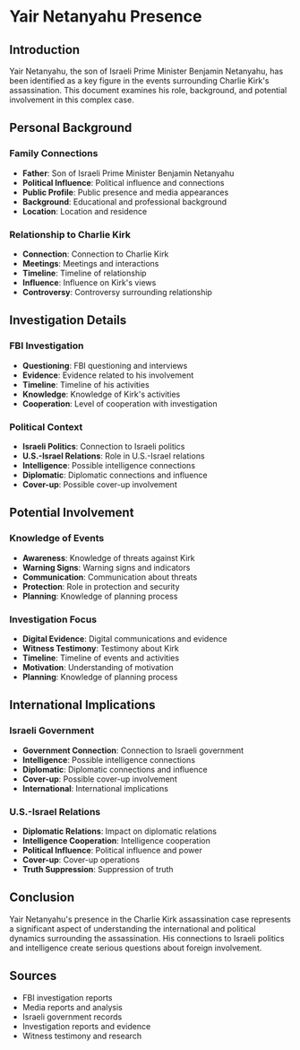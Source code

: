 # Yair Netanyahu Presence

## Introduction

Yair Netanyahu, the son of Israeli Prime Minister Benjamin Netanyahu, has been identified as a key figure in the events surrounding Charlie Kirk's assassination. This document examines his role, background, and potential involvement in this complex case.

## Personal Background

### Family Connections
- **Father**: Son of Israeli Prime Minister Benjamin Netanyahu
- **Political Influence**: Political influence and connections
- **Public Profile**: Public presence and media appearances
- **Background**: Educational and professional background
- **Location**: Location and residence

### Relationship to Charlie Kirk
- **Connection**: Connection to Charlie Kirk
- **Meetings**: Meetings and interactions
- **Timeline**: Timeline of relationship
- **Influence**: Influence on Kirk's views
- **Controversy**: Controversy surrounding relationship

## Investigation Details

### FBI Investigation
- **Questioning**: FBI questioning and interviews
- **Evidence**: Evidence related to his involvement
- **Timeline**: Timeline of his activities
- **Knowledge**: Knowledge of Kirk's activities
- **Cooperation**: Level of cooperation with investigation

### Political Context
- **Israeli Politics**: Connection to Israeli politics
- **U.S.-Israel Relations**: Role in U.S.-Israel relations
- **Intelligence**: Possible intelligence connections
- **Diplomatic**: Diplomatic connections and influence
- **Cover-up**: Possible cover-up involvement

## Potential Involvement

### Knowledge of Events
- **Awareness**: Knowledge of threats against Kirk
- **Warning Signs**: Warning signs and indicators
- **Communication**: Communication about threats
- **Protection**: Role in protection and security
- **Planning**: Knowledge of planning process

### Investigation Focus
- **Digital Evidence**: Digital communications and evidence
- **Witness Testimony**: Testimony about Kirk
- **Timeline**: Timeline of events and activities
- **Motivation**: Understanding of motivation
- **Planning**: Knowledge of planning process

## International Implications

### Israeli Government
- **Government Connection**: Connection to Israeli government
- **Intelligence**: Possible intelligence connections
- **Diplomatic**: Diplomatic connections and influence
- **Cover-up**: Possible cover-up involvement
- **International**: International implications

### U.S.-Israel Relations
- **Diplomatic Relations**: Impact on diplomatic relations
- **Intelligence Cooperation**: Intelligence cooperation
- **Political Influence**: Political influence and power
- **Cover-up**: Cover-up operations
- **Truth Suppression**: Suppression of truth

## Conclusion

Yair Netanyahu's presence in the Charlie Kirk assassination case represents a significant aspect of understanding the international and political dynamics surrounding the assassination. His connections to Israeli politics and intelligence create serious questions about foreign involvement.

## Sources
- FBI investigation reports
- Media reports and analysis
- Israeli government records
- Investigation reports and evidence
- Witness testimony and research
